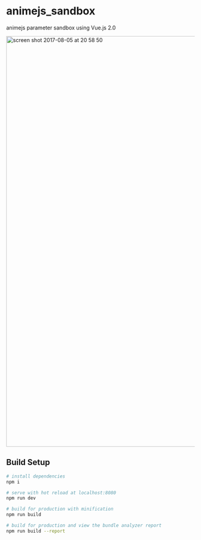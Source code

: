 
# animejs_sandbox

animejs parameter sandbox using Vue.js 2.0

<img width="1095" alt="screen shot 2017-08-05 at 20 58 50" src="https://user-images.githubusercontent.com/181991/28995322-6d64e9ba-7a21-11e7-9619-3bf7ec445182.png">


## Build Setup

``` bash
# install dependencies
npm i

# serve with hot reload at localhost:8080
npm run dev

# build for production with minification
npm run build

# build for production and view the bundle analyzer report
npm run build --report
```
